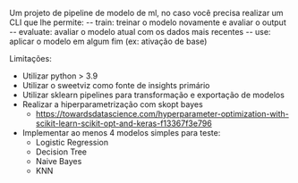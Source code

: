 Um projeto de pipeline de modelo de ml, no caso você precisa realizar um CLI que lhe permite:
    -- train: treinar o modelo novamente e avaliar o output
    -- evaluate: avaliar o modelo atual com os dados mais recentes
    -- use: aplicar o modelo em algum fim (ex: ativação de base)
    
    
Limitações:
- Utilizar python > 3.9
- Utilizar o sweetviz como fonte de insights primário
- Utilizar sklearn pipelines para transformação e exportação de modelos
- Realizar a hiperparametrização com skopt bayes
    - https://towardsdatascience.com/hyperparameter-optimization-with-scikit-learn-scikit-opt-and-keras-f13367f3e796
- Implementar ao menos 4 modelos simples para teste:
    - Logistic Regression
    - Decision Tree
    - Naive Bayes
    - KNN